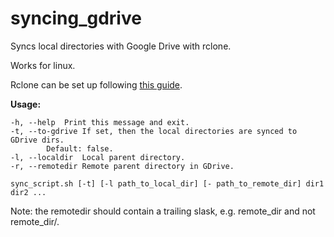 # syncing_gdrive

Syncs local directories with Google Drive with rclone.

Works for linux. 

Rclone can be set up following [this guide](https://www.howtogeek.com/451262/how-to-use-rclone-to-back-up-to-google-drive-on-linux/).

**Usage:**

	-h, --help	Print this message and exit.
	-t, --to-gdrive	If set, then the local directories are synced to GDrive dirs.
			Default: false.
	-l, --localdir	Local parent directory.
	-r, --remotedir	Remote parent directory in GDrive.

	sync_script.sh [-t] [-l path_to_local_dir] [- path_to_remote_dir] dir1 dir2 ...
	
Note: the remotedir should contain a trailing slask, e.g. remote_dir and not remote_dir/.


